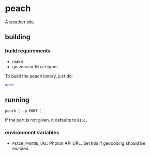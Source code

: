 # peach

A weather site.

## building

### build requirements

 - make
 - go version 16 or higher

To build the peach binary, just do:

```bash
make
```

## running

```
peach [ -p PORT ]
```

If the port is not given, it defaults to `8151`.

### environment variables

- `PEACH_PHOTON_URL`: Photon API URL. Set this if geocoding should be
  enabled.
